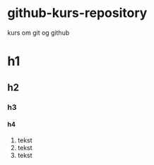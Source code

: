 # github-kurs-repository
kurs om git og github

# h1
## h2
### h3
#### h4

1. tekst
2. tekst
3. tekst